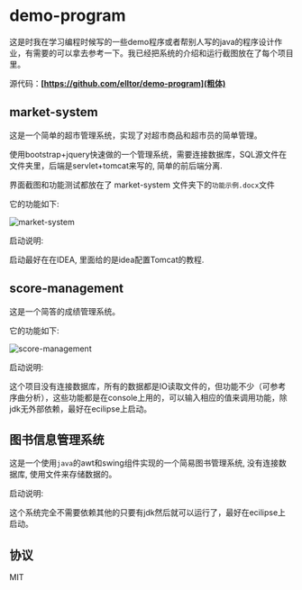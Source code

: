 # demo-program

这是时我在学习编程时候写的一些demo程序或者帮别人写的java的程序设计作业，有需要的可以拿去参考一下。我已经把系统的介绍和运行截图放在了每个项目里。

源代码：**[https://github.com/elltor/demo-program](粗体)**

## market-system

这是一个简单的超市管理系统，实现了对超市商品和超市员的简单管理。

使用bootstrap+jquery快速做的一个管理系统，需要连接数据库，SQL源文件在文件夹里，后端是servlet+tomcat来写的, 简单的前后端分离.

界面截图和功能测试都放在了 market-system 文件夹下的`功能示例.docx`文件

它的功能如下:

![market-system](https://oss.elltor.com/uploads/2020/market-system_1603626326657.png)




启动说明:

启动最好在在IDEA,  里面给的是idea配置Tomcat的教程.



## score-management

这是一个简答的成绩管理系统。

它的功能如下:

![score-management](https://oss.elltor.com/uploads/2020/score-management_1603626326640.png)

启动说明:

这个项目没有连接数据库，所有的数据都是IO读取文件的，但功能不少（可参考序曲分析），这些功能都是在console上用的，可以输入相应的值来调用功能，除jdk无外部依赖，最好在ecilipse上启动。



## 图书信息管理系统

这是一个使用`java`的awt和swing组件实现的一个简易图书管理系统, 没有连接数据库, 使用文件来存储数据的。

启动说明:

这个系统完全不需要依赖其他的只要有jdk然后就可以运行了，最好在ecilipse上启动。



## 协议

MIT

